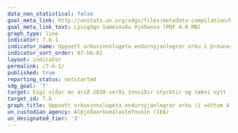 ```yaml
---
data_non_statistical: false
goal_meta_link: http://unstats.un.org/sdgs/files/metadata-compilation/Metadata-Goal-7.pdf
goal_meta_link_text: Lýsigögn Sameinuðu Þjóðanna (PDF 4.0 MB)
graph_type: line
indicator: 7.b.1
indicator_name: Uppsett orkuvinnslugeta endurnýjanlegrar orku í þróunarlöndum (í vöttum á íbúa)
indicator_sort_order: 07-bb-01
layout: indicator
permalink: /7-b-1/
published: true
reporting_status: notstarted
sdg_goal: '7'
target: Eigi síðar en árið 2030 verði innviðir styrktir og tækni nýtt í því skyni að veita öllum í þróunarlöndum, einkum þeim sem eru skemmst á veg komin, smáeyríkjum og landluktum þróunarlöndum, nútímalega og sjálfbæra orkuþjónustu í samræmi við áætlanir hvers og eins í þeim efnum. 
target_id: 7.b
graph_title: Uppsett orkuvinnslugeta endurnýjanlegrar orku (í vöttum á íbúa)
un_custodian_agency: Alþjóðaorkumálastofnunin (IEA)
un_designated_tier: '3'
---
```

